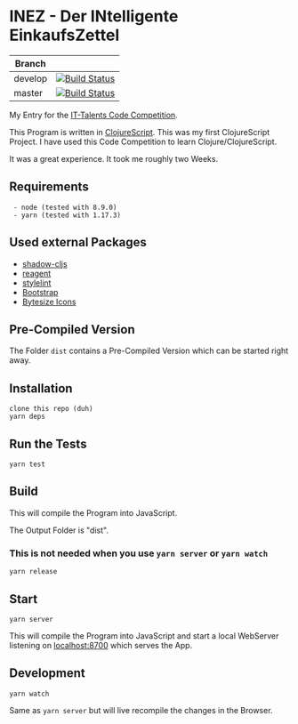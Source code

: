 ﻿# INEZ - Der INtelligente EinkaufsZettel

| Branch  |                                                                                                                                 |
| ------- | ------------------------------------------------------------------------------------------------------------------------------- |
| develop | [![Build Status](https://travis-ci.com/p85/ines.svg?token=WBCzZARApxyW7X3Upy1E&branch=develop)](https://travis-ci.com/p85/ines) |
| master  | [![Build Status](https://travis-ci.com/p85/ines.svg?token=WBCzZARApxyW7X3Upy1E&branch=master)](https://travis-ci.com/p85/ines)  |


My Entry for the [IT-Talents Code Competition](https://www.it-talents.de/foerderung/code-competition/edeka-digital-code-competition-08-2019).

This Program is written in [ClojureScript](https://clojurescript.org/). This was my first ClojureScript Project. I have used this Code Competition to learn Clojure/ClojureScript.

It was a great experience. It took me roughly two Weeks.

## Requirements
	 - node (tested with 8.9.0)
	 - yarn (tested with 1.17.3)
## Used external Packages
- [shadow-cljs](http://shadow-cljs.org/)
- [reagent](https://reagent-project.github.io/)
- [stylelint](https://stylelint.io/)
- [Bootstrap](https://getbootstrap.com/)
- [Bytesize Icons](https://github.com/danklammer/bytesize-icons/)
## Pre-Compiled Version
The Folder `dist` contains a Pre-Compiled Version which can be started right away.

## Installation
    clone this repo (duh)
    yarn deps
## Run the Tests

    yarn test

## Build
This will compile the Program into JavaScript.

The Output Folder is "dist".

### **This is not needed** when you use `yarn server` or `yarn watch`

    yarn release
## Start

    yarn server
This will compile the Program into JavaScript and start a local WebServer listening on [localhost:8700](http://127.0.0.1:8700/) which serves the App.
## Development

    yarn watch
Same as `yarn server` but will live recompile the changes in the Browser.

